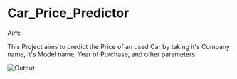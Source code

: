 # Car_Price_Predictor
Aim:

This Project aims to predict the Price of an used Car by taking it's Company name, it's Model name, Year of Purchase, and other parameters.

![Output](https://github.com/Vrush2004/Car_Price_Predictor/assets/131949619/08fac92f-a4ec-4bb8-81c1-99ba3412a2dc)

